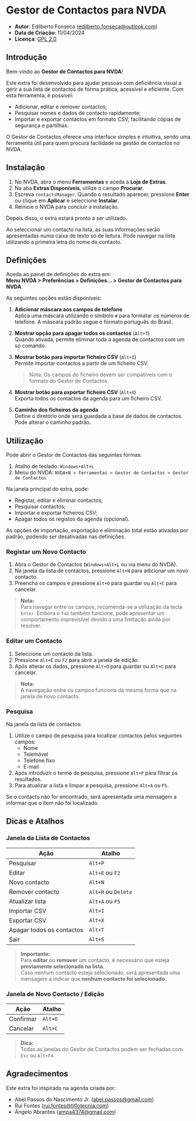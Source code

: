# Gestor de Contactos para NVDA

- **Autor**: Edilberto Fonseca (<edilberto.fonseca@outlook.com>)  
- **Data de Criação**: 11/04/2024  
- **Licença**: [GPL 2.0](https://www.gnu.org/licenses/gpl-2.0.html)

## Introdução

Bem-vindo ao **Gestor de Contactos para NVDA**!

Este extra foi desenvolvido para ajudar pessoas com deficiência visual a gerir a sua lista de contactos de forma prática, acessível e eficiente. Com esta ferramenta, é possível:

- Adicionar, editar e remover contactos;
- Pesquisar nomes e dados de contacto rapidamente;
- Importar e exportar contactos em formato CSV, facilitando cópias de segurança e partilhas.

O Gestor de Contactos oferece uma interface simples e intuitiva, sendo uma ferramenta útil para quem procura facilidade na gestão de contactos no NVDA.

## Instalação

1. No NVDA, abra o menu **Ferramentas** e aceda à **Loja de Extras**.
2. Na aba **Extras Disponíveis**, utilize o campo **Procurar**.
3. Escreva `contactsManager`. Quando o resultado aparecer, pressione **Enter** ou clique em **Aplicar** e seleccione **Instalar**.
4. Reinicie o NVDA para concluir a instalação.

Depois disso, o extra estará pronto a ser utilizado.

Ao seleccionar um contacto na lista, as suas informações serão apresentadas numa caixa de texto só de leitura. Pode navegar na lista utilizando a primeira letra do nome do contacto.

## Definições

Aceda ao painel de definições do extra em:  
**Menu NVDA > Preferências > Definições... > Gestor de Contactos para NVDA**.

As seguintes opções estão disponíveis:

1. **Adicionar máscara aos campos de telefone**  
   Aplica uma máscara utilizando o símbolo `#` para formatar os números de telefone. A máscara padrão segue o formato português do Brasil.

2. **Mostrar opção para apagar todos os contactos** (`Alt+T`)  
   Quando ativada, permite eliminar toda a agenda de contactos com um só comando.

3. **Mostrar botão para importar ficheiro CSV** (`Alt+I`)  
   Permite importar contactos a partir de um ficheiro CSV.  
   > Nota: Os campos do ficheiro devem ser compatíveis com o formato do Gestor de Contactos.

4. **Mostrar botão para exportar ficheiro CSV** (`Alt+X`)  
   Exporta todos os contactos da agenda para um ficheiro CSV.

5. **Caminho dos ficheiros da agenda**  
   Define o diretório onde será guardada a base de dados de contactos. Pode alterar o caminho padrão.

## Utilização

Pode abrir o Gestor de Contactos das seguintes formas:

1. Atalho de teclado: `Windows+Alt+L`  
2. Menu do NVDA: `NVDA+N > Ferramentas > Gestor de Contactos > Gestor de Contactos`

Na janela principal do extra, pode:

- Registar, editar e eliminar contactos;
- Pesquisar contactos;
- Importar e exportar ficheiros CSV;
- Apagar todos os registos da agenda (opcional).

As opções de importação, exportação e eliminação total estão ativadas por padrão, podendo ser desativadas nas definições.

### Registar um Novo Contacto

1. Abra o Gestor de Contactos (`Windows+Alt+L` ou via menu do NVDA).
2. Na janela da lista de contactos, pressione `Alt+N` para adicionar um novo contacto.
3. Preencha os campos e pressione `Alt+O` para guardar ou `Alt+C` para cancelar.

> **Nota:**  
> Para navegar entre os campos, recomenda-se a utilização da tecla `Enter`. Embora o `Tab` também funcione, pode apresentar um comportamento imprevisível devido a uma limitação ainda por resolver.

### Editar um Contacto

1. Seleccione um contacto da lista.
2. Pressione `Alt+E` ou `F2` para abrir a janela de edição.
3. Após alterar os dados, pressione `Alt+O` para guardar ou `Alt+C` para cancelar.

> **Nota:**  
> A navegação entre os campos funciona da mesma forma que na janela de novo contacto.

### Pesquisa

Na janela da lista de contactos:

1. Utilize o campo de pesquisa para localizar contactos pelos seguintes campos:
   - Nome
   - Telemóvel
   - Telefone fixo
   - E-mail
2. Após introduzir o termo de pesquisa, pressione `Alt+P` para filtrar os resultados.
3. Para atualizar a lista e limpar a pesquisa, pressione `Alt+A` ou `F5`.

Se o contacto não for encontrado, será apresentada uma mensagem a informar que o item não foi localizado.

## Dicas e Atalhos

### Janela da Lista de Contactos

| Ação                        | Atalho              |
|-----------------------------|---------------------|
| Pesquisar                   | `Alt+P`             |
| Editar                      | `Alt+E` ou `F2`     |
| Novo contacto               | `Alt+N`             |
| Remover contacto            | `Alt+R` ou `Delete` |
| Atualizar lista             | `Alt+A` ou `F5`     |
| Importar CSV                | `Alt+I`             |
| Exportar CSV                | `Alt+X`             |
| Apagar todos os contactos   | `Alt+T`             |
| Sair                        | `Alt+S`             |

> **Importante:**  
> Para **editar** ou **remover** um contacto, é necessário que esteja **previamente selecionado na lista**.  
> Caso nenhum contacto esteja selecionado, será apresentada uma mensagem a indicar que **nenhum contacto foi selecionado**.

### Janela de Novo Contacto / Edição

| Ação              | Atalho    |
|-------------------|-----------|
| Confirmar         | `Alt+O`   |
| Cancelar          | `Alt+C`   |

> **Dica:**  
> Todas as janelas do Gestor de Contactos podem ser fechadas com `Esc` ou `Alt+F4`.

## Agradecimentos

Este extra foi inspirado na agenda criada por:

- Abel Passos do Nascimento Jr. (<abel.passos@gmail.com>)  
- Rui Fontes (<rui.fontes@tiflotecnia.com>)  
- Ângelo Abrantes (<ampa4374@gmail.com>)
